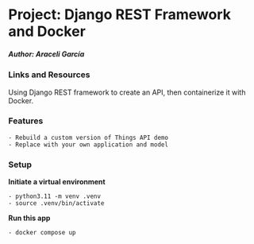 # Project: Django REST Framework and Docker

##### Author: Araceli García


### Links and Resources

Using Django REST framework to create an API, then containerize it with Docker.

### Features

    - Rebuild a custom version of Things API demo 
    - Replace with your own application and model

### Setup

**Initiate a virtual environment**

    - python3.11 -m venv .venv
    - source .venv/bin/activate

**Run this app**

    - docker compose up